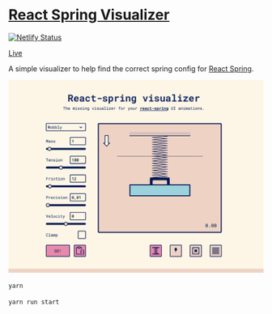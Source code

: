 # [React Spring Visualizer](https://react-spring-visualizer.joostkiens.com/)

[![Netlify Status](https://api.netlify.com/api/v1/badges/25a0971b-df53-42a9-80ef-d3a5ac10809d/deploy-status)](https://app.netlify.com/sites/react-spring-visualizer/deploys)

[Live](https://react-spring-visualizer.joostkiens.com/)

A simple visualizer to help find the correct spring config for [React Spring](https://www.react-spring.io/).

![Screenshot of React Spring Visualizer](https://raw.githubusercontent.com/JoostKiens/react-spring-visualizer/master/screenshot.png)
```
yarn

yarn run start
```
